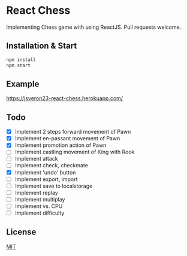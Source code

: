 # React Chess

Implementing Chess game with using ReactJS. Pull requests welcome.

## Installation & Start

```bash
npm install
npm start
```

## Example

https://jsveron23-react-chess.herokuapp.com/

## Todo

- [x] Implement 2 steps forward movement of Pawn
- [x] Implement en-passant movement of Pawn
- [x] Implement promotion action of Pawn
- [ ] Implement castling movement of King with Rook
- [ ] Implement attack
- [ ] Implement check, checkmate
- [x] Implement 'undo' button
- [ ] Implement export, import
- [ ] Implement save to localstorage
- [ ] Implement replay
- [ ] Implement multiplay
- [ ] Implement vs. CPU
- [ ] Implement difficulty

## License

[MIT](LICENSE.md)
